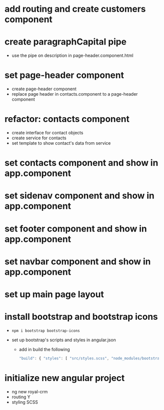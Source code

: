 # add routing and create customers component

# create paragraphCapital pipe

- use the pipe on description in page-header.component.html

# set page-header component

- create page-header component
- replace page header in contacts.component to a page-header component

# refactor: contacts component

- create interface for contact objects
- create service for contacts
- set template to show contact's data from service

# set contacts component and show in app.component

# set sidenav component and show in app.component

# set footer component and show in app.component

# set navbar component and show in app.component

# set up main page layout

# install bootstrap and bootstrap icons

- `npm i bootstrap bootstrap-icons`
- set up bootstrap's scripts and styles in angular.json

  - add in build the following

    ```javascript
    "build": { "styles": [ "src/styles.scss", "node_modules/bootstrap/dist/css/bootstrap.css", "node_modules/bootstrap-icons/font/bootstrap-icons.css" ], "scripts": ["node_modules/bootstrap/dist/js/bootstrap.bundle.js"]
    ```

# initialize new angular project

- ng new royal-crm
- routing Y
- styling SCSS
